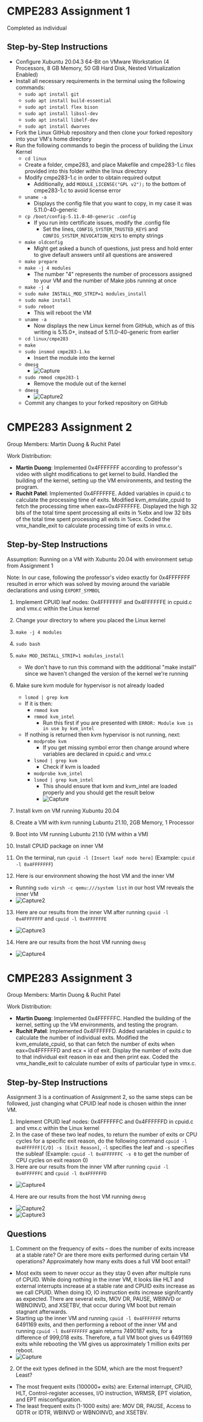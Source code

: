 # CMPE283 Assignment 1

Completed as individual

## Step-by-Step Instructions
- Configure Xubuntu 20.04.3 64-Bit on VMware Workstation (4 Processors, 8 GB Memory, 50 GB Hard Disk, Nested Virtualization Enabled)
- Install all necessary requirements in the terminal using the following commands:
  - `sudo apt install git`
  - `sudo apt install build-essential`
  - `sudo apt install flex bison`
  - `sudo apt install libssl-dev`
  - `sudo apt install libelf-dev`
  - `sudo apt install dwarves`
- Fork the Linux GitHub repository and then clone your forked repository into your VM's home directory
- Run the following commands to begin the process of building the Linux Kernel
  - `cd linux`
  - Create a folder, cmpe283, and place Makefile and cmpe283-1.c files provided into this folder within the linux directory
  - Modify cmpe283-1.c in order to obtain required output
    - Additionally, add `MODULE_LICENSE("GPL v2");` to the bottom of cmpe283-1.c to avoid license error
  - `uname -a`
    - Displays the config file that you want to copy, in my case it was 5.11.0-40-generic
  - `cp /boot/config-5.11.0-40-generic .config`
    - If you run into certificate issues, modify the .config file
      - Set the lines, `CONFIG_SYSTEM_TRUSTED_KEYS` and `CONFIG_SYSTEM_REVOCATION_KEYS` to empty strings
  - `make oldconfig`
    - Might get asked a bunch of questions, just press and hold enter to give default answers until all questions are answered
  - `make prepare`
  - `make -j 4 modules`
    - The number "4" represents the number of processors assigned to your VM and the number of Make jobs running at once
  - `make -j 4`
  - `sudo make INSTALL_MOD_STRIP=1 modules_install`
  - `sudo make install`
  - `sudo reboot`
    - This will reboot the VM
  - `uname -a`
    - Now displays the new Linux kernel from GitHub, which as of this writing is 5.15.0+, instead of 5.11.0-40-generic from earlier
  - `cd linux/cmpe283`
  - `make`
  - `sudo insmod cmpe283-1.ko`
    - Insert the module into the kernel
  - `dmesg`
    - ![Capture](https://user-images.githubusercontent.com/2999334/141731903-8fba6a29-2c21-4ad4-a67e-fb0fb507b922.PNG)
  - `sudo rmmod cmpe283-1`
    - Remove the module out of the kernel
  - `dmesg`
    - ![Capture2](https://user-images.githubusercontent.com/2999334/141731919-a5066e6f-4096-4296-8ca7-f13483642a46.PNG)
  - Commit any changes to your forked repository on GitHub





# CMPE283 Assignment 2

Group Members: Martin Duong & Ruchit Patel

Work Distribution:
- **Martin Duong**: Implemented 0x4FFFFFFF according to professor's video with slight modifications to get kernel to build. Handled the building of the kernel, setting up the VM environments, and testing the program.
- **Ruchit Patel**: Implemented 0x4FFFFFFE. Added variables in cpuid.c to calculate the processing time of exits. Modified kvm_emulate_cpuid to fetch the processing time when eax=0x4FFFFFFE. Displayed the high 32 bits of the total time spent processing all exits in %ebx and low 32 bits of the total time spent processing all exits in %ecx. Coded the vmx_handle_exit to calculate processing time of exits in vmx.c.

## Step-by-Step Instructions
Assumption: Running on a VM with Xubuntu 20.04 with environment setup from Assignment 1

Note: In our case, following the professor's video exactly for 0x4FFFFFFF resulted in error which was solved by moving around the variable declarations and using `EXPORT_SYMBOL`

1. Implement CPUID leaf nodes: 0x4FFFFFFF and 0x4FFFFFFE in cpuid.c and vmx.c within the Linux kernel
2. Change your directory to where you placed the Linux kernel
3. `make -j 4 modules`
4. `sudo bash`
5. `make MOD_INSTALL_STRIP=1 modules_install`
	- We don't have to run this command with the additional "make install" since we haven't changed the version of the kernel we're running
6. Make sure kvm module for hypervisor is not already loaded
	- `lsmod | grep kvm`
	- If it is then:
		- `rmmod kvm`
		- `rmmod kvm_intel`
			- Run this first if you are presented with `ERROR: Module kvm is in use by kvm_intel`
	- If nothing is returned then kvm hypervisor is not running, next:
		- `modprobe kvm`
			- If you get missing symbol error then change around where variables are declared in cpuid.c and vmx.c
		- `lsmod | grep kvm`
			- Check if kvm is loaded
		- `modprobe kvm_intel`
		- `lsmod | grep kvm_intel`
		  - This should ensure that kvm and kvm_intel are loaded properly and you should get the result below
		  - ![Capture](https://user-images.githubusercontent.com/2999334/142976420-d320ea22-9eed-4eba-bb1a-e3fcb6ac5bdb.PNG)
		
7. Install kvm on VM running Xubuntu 20.04
8. Create a VM with kvm running Lubuntu 21.10, 2GB Memory, 1 Processor
9. Boot into VM running Lubuntu 21.10 (VM within a VM)
10. Install CPUID package on inner VM
11. On the terminal, run `cpuid -l [Insert leaf node here]` (Example: `cpuid -l 0x4FFFFFFF`)
12. Here is our environment showing the host VM and the inner VM
  - Running `sudo virsh -c qemu:///system list` in our host VM reveals the inner VM
  - ![Capture2](https://user-images.githubusercontent.com/2999334/142979558-9f4fe05a-7f6b-4456-8dfd-efb1ed3178e7.PNG)
13. Here are our results from the inner VM after running `cpuid -l 0x4FFFFFFF` and `cpuid -l 0x4FFFFFFE`
  - ![Capture3](https://user-images.githubusercontent.com/2999334/142979577-b62533ea-0b3c-47b4-a77c-b6feb25c48c8.PNG)
14. Here are our results from the host VM running `dmesg`
  - ![Capture4](https://user-images.githubusercontent.com/2999334/142979587-bc591503-d353-4deb-933b-fe096f4a8900.PNG)





# CMPE283 Assignment 3

Group Members: Martin Duong & Ruchit Patel

Work Distribution:
- **Martin Duong**: Implemented 0x4FFFFFFC. Handled the building of the kernel, setting up the VM environments, and testing the program.
- **Ruchit Patel**: Implemented 0x4FFFFFFD. Added variables in cpuid.c to calculate the number of individual exits. Modified the kvm_emulate_cpuid, so that can fetch the number of exits when eax=0x4FFFFFFD and ecx = id of exit. Display the number of exits due to that individual exit reason in eax and then print eax. Coded the vmx_handle_exit to calculate number of exits of particular type in vmx.c.

## Step-by-Step Instructions
Assignment 3 is a continuation of Assignment 2, so the same steps can be followed, just changing what CPUID leaf node is chosen within the inner VM.

1. Implement CPUID leaf nodes: 0x4FFFFFFC and 0x4FFFFFFD in cpuid.c and vmx.c within the Linux kernel
2. In the case of these two leaf nodes, to return the number of exits or CPU cycles for a specific exit reason, do the following command `cpuid -l 0x4FFFFFF[C/D] -s [Exit Reason]`, `-l` specifies the leaf and `-s` specifies the subleaf (Example: `cpuid -l 0x4FFFFFFC -s 0` to get the number of CPU cycles on exit reason 0)
3. Here are our results from the inner VM after running `cpuid -l 0x4FFFFFFC` and `cpuid -l 0x4FFFFFFD`
  - ![Capture4](https://user-images.githubusercontent.com/2999334/143945562-d57879c6-a825-44ae-a83d-d58fe19b3209.PNG)
4. Here are our results from the host VM running `dmesg`
  - ![Capture2](https://user-images.githubusercontent.com/2999334/143945579-06246f78-4bb7-446f-a930-7d14c48af688.PNG)
  - ![Capture3](https://user-images.githubusercontent.com/2999334/143945587-32b2f949-fade-42d8-a3ac-ef337ef74f22.PNG)

## Questions
1. Comment on the frequency of exits – does the number of exits increase at a stable rate? Or are there
more exits performed during certain VM operations? Approximately how many exits does a full VM
boot entail?
  - Most exits seem to never occur as they stay 0 even after multiple runs of CPUID. While doing nothing in the inner VM, it looks like HLT and external interrupts increase at a stable rate and CPUID exits increase as we call CPUID. When doing IO, IO instruction exits increase signifcantly as expected. There are several exits, MOV DR, PAUSE, WBINVD or WBNOINVD, and XSETBV, that occur during VM boot but remain stagnant afterwards.
  - Starting up the inner VM and running `cpuid -l 0x4FFFFFFF` returns 6491169 exits, and then performing a reboot of the inner VM and running `cpuid -l 0x4FFFFFFF` again returns 7490187 exits, for a difference of 999,018 exits. Therefore, a full VM boot gives us 6491169 exits while rebooting the VM gives us approximately 1 million exits per reboot.
  - ![Capture](https://user-images.githubusercontent.com/2999334/143944560-693f2e1c-1c2a-42d4-9ad0-f847ddf82fb1.PNG)

2. Of the exit types defined in the SDM, which are the most frequent? Least?
  - The most frequent exits (100000+ exits) are: External interrupt, CPUID, HLT, Control-register accesses, I/O instruction, WRMSR, EPT violation, and EPT misconfiguration.
  - The least frequent exits (1-1000 exits) are: MOV DR, PAUSE, Access to GDTR or IDTR, WBINVD or WBNOINVD, and XSETBV.
